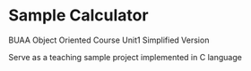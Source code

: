 # Sample Calculator

BUAA Object Oriented Course Unit1 Simplified Version

Serve as a teaching sample project implemented in C language

